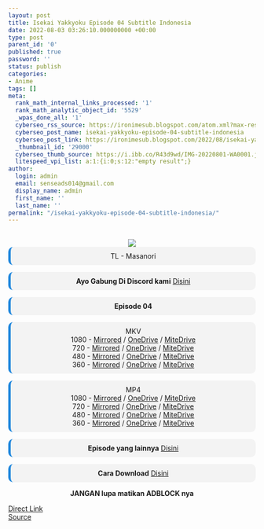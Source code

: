 ```yaml
---
layout: post
title: Isekai Yakkyoku Episode 04 Subtitle Indonesia
date: 2022-08-03 03:26:10.000000000 +00:00
type: post
parent_id: '0'
published: true
password: ''
status: publish
categories:
- Anime
tags: []
meta:
  rank_math_internal_links_processed: '1'
  rank_math_analytic_object_id: '5529'
  _wpas_done_all: '1'
  cyberseo_rss_source: https://ironimesub.blogspot.com/atom.xml?max-results=150
  cyberseo_post_name: isekai-yakkyoku-episode-04-subtitle-indonesia
  cyberseo_post_link: https://ironimesub.blogspot.com/2022/08/isekai-yakkyoku-episode-04-subtitle.html
  _thumbnail_id: '29000'
  cyberseo_thumb_source: https://i.ibb.co/R43d9wd/IMG-20220801-WA0001.jpg
  litespeed_vpi_list: a:1:{i:0;s:12:"empty result";}
author:
  login: admin
  email: senseads014@gmail.com
  display_name: admin
  first_name: ''
  last_name: ''
permalink: "/isekai-yakkyoku-episode-04-subtitle-indonesia/"
---
```

<p><meta content=" TL - Masanori Ayo Gabung Di Discord kami Disini Episode 04 MKV 1080 - Mirrored / OneDrive / MiteDrive 720 - Mirrored /..." name="twitter:description" /></p>
<div style="text-align: center;">
<br />
<img src="{{ site.baseurl }}/assets/2022/08/IMG-20220801-WA0001.jpg" />
<div style="-moz-border-radius: 10px; -webkit-border-radius: 10px; background-color: #f3f3f3; border-left: 5px solid #2288dd; border-radius: 10px; padding: 10px; t-align: left;">
TL - Masanori</div>
<p></p>
<div style="-moz-border-radius: 10px; -webkit-border-radius: 10px; background-color: #f3f3f3; border-left: 5px solid #2288dd; border-radius: 10px; padding: 10px; t-align: left;">
<strong>Ayo Gabung Di Discord kami</strong> <a href="https://discord.gg/aNHRkNeY">Disini</a>
</div>
<p></p>
<div style="-moz-border-radius: 10px; -webkit-border-radius: 10px; background-color: #f3f3f3; border-left: 5px solid #2288dd; border-radius: 10px; padding: 10px; t-align: left;">
<strong>Episode 04</strong> </div>
<p></p>
<div style="-moz-border-radius: 10px; -webkit-border-radius: 10px; background-color: #f3f3f3; border-left: 5px solid #2288dd; border-radius: 10px; padding: 10px; t-align: left;">
MKV<br />
1080 - <a href="https://mir.cr/0RWO2R2Y">Mirrored</a> / <a href="https://smkn1stg-my.sharepoint.com/:v:/g/personal/irony_smkn1sintang_sch_id/EcDB90QqCYBPkAXzd0pLQhIB8X1m6O3gtvITBbweTnXC1w?e=wUKcHI">OneDrive</a> / <a href="https://mitedrive.my.id/view/fc4dfca53f76ef6">MiteDrive</a><br />
720 - <a href="https://mir.cr/WX0ALPXY">Mirrored</a> / <a href="https://smkn1stg-my.sharepoint.com/:v:/g/personal/irony_smkn1sintang_sch_id/EXTrJ2i74v9Ptu52ydIYkvoBC3vQ_WORd_azTpkKBvxOmQ?e=0Gea1f">OneDrive</a> / <a href="https://mitedrive.my.id/view/629b58ab83e02fe">MiteDrive</a><br />
480 - <a href="https://mir.cr/VTN0DQLK">Mirrored</a> / <a href="https://smkn1stg-my.sharepoint.com/:v:/g/personal/irony_smkn1sintang_sch_id/EbzHSiGaMx5Io4vahunePH4BPFCJHilXqPk4FDMg6io2mw?e=ea36pN">OneDrive</a> / <a href="https://mitedrive.my.id/view/e2b8562c16">MiteDrive</a><br />
360 - <a href="https://mir.cr/0QUDOT6P">Mirrored</a> / <a href="https://smkn1stg-my.sharepoint.com/:v:/g/personal/irony_smkn1sintang_sch_id/EV9D0yP0JXJPuNdxOU7zHkYBqbY8nCsPdBDMAHmc6y6PwQ?e=WV6HD1">OneDrive</a> / <a href="https://mitedrive.my.id/view/05871e70200765d">MiteDrive</a>
</div>
<p></p>
<div style="-moz-border-radius: 10px; -webkit-border-radius: 10px; background-color: #f3f3f3; border-left: 5px solid #2288dd; border-radius: 10px; padding: 10px; t-align: left;">
MP4<br />
1080 - <a href="https://mir.cr/0V7IVJJZ">Mirrored</a> / <a href="https://smkn1stg-my.sharepoint.com/:v:/g/personal/irony_smkn1sintang_sch_id/EdDYSfhkOE9KnJj4_LUXb7IBgRL2NuNmI5qbnfn-ebygGw?e=H332dS">OneDrive</a> / <a href="https://mitedrive.my.id/view/9fc840474632051">MiteDrive</a><br />
720 - <a href="https://mir.cr/0QB9TAKL">Mirrored</a> / <a href="https://smkn1stg-my.sharepoint.com/:v:/g/personal/irony_smkn1sintang_sch_id/EXzSWZKBXJRCoWwhvj-29HkBncqa_RmBG_AVtLeBRIWuHg?e=T41q2V">OneDrive</a> / <a href="https://mitedrive.my.id/view/750e76ca8357ff3">MiteDrive</a><br />
480 - <a href="https://mir.cr/0EZWBNGB">Mirrored</a> / <a href="https://smkn1stg-my.sharepoint.com/:v:/g/personal/irony_smkn1sintang_sch_id/EbTTxuSskH9CnOVlST008z4BS4mWeWsc8t3Oxe8cuO62pA?e=5LKdXS">OneDrive</a> / <a href="https://mitedrive.my.id/view/82475a7e4fd">MiteDrive</a><br />
360 - <a href="https://mir.cr/K2KOQ7IU">Mirrored</a> / <a href="https://smkn1stg-my.sharepoint.com/:v:/g/personal/irony_smkn1sintang_sch_id/ESOwLFO7XIhLtrAiHZN9LwYBUlZjilq5yZUo8QwXMh4MtQ?e=iirXXh">OneDrive</a> / <a href="https://mitedrive.my.id/view/3a8c7f099b6ba33">MiteDrive</a>
</div>
<p>
<div style="-moz-border-radius: 10px; -webkit-border-radius: 10px; background-color: #f3f3f3; border-left: 5px solid #2288dd; border-radius: 10px; padding: 10px; t-align: left;">
<strong>Episode yang lainnya</strong> <a href="https://ironimesub.blogspot.com/p/isekai-yakkyoku.html">Disini</a>
</div>
<p></p>
<div style="-moz-border-radius: 10px; -webkit-border-radius: 10px; background-color: #f3f3f3; border-left: 5px solid #2288dd; border-radius: 10px; padding: 10px; t-align: left;">
<strong>Cara Download</strong> <a href="https://ironimesub.blogspot.com/2022/04/cara-mendownload-di-mirrored.html">Disini</a>
</div>
<p><strong>JANGAN lupa matikan ADBLOCK nya</strong></p>
</div>
<link rel="stylesheet" href="https://cdnjs.cloudflare.com/ajax/libs/font-awesome/4.7.0/css/font-awesome.min.css" />
<div class="divbtn"> <a href="https://handymansurrender.com/fihup8buzv?key=94550f7ce39444073321dde3b8782f97" class="btn"><i class="fa fa-download"></i> Direct Link</a> <br /><a href="https://ironimesub.blogspot.com/2022/08/isekai-yakkyoku-episode-04-subtitle.html">Source</a> </div>
